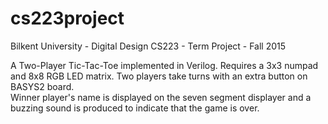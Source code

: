 # cs223project
Bilkent University - Digital Design CS223 - Term Project - Fall 2015

A Two-Player Tic-Tac-Toe implemented in Verilog. Requires a 3x3 numpad and 8x8 RGB LED matrix. Two players take turns with an extra button on BASYS2 board.<br>
Winner player's name is displayed on the seven segment displayer and a buzzing sound is produced to indicate that the game is over.
